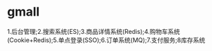 # gmall
1.后台管理;2.搜索系统(ES);3.商品详情系统(Redis);4.购物车系统(Cookie+Redis);5.单点登录(SSO);6.订单系统(MQ);7.支付服务;8库存系统
